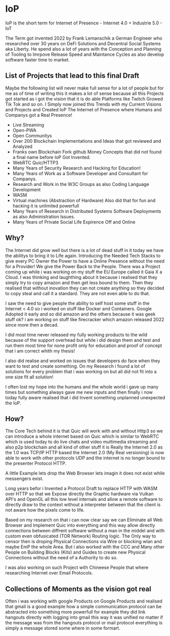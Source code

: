 # IoP
IoP is the short term for Internet of Presence - Internet 4.0 + Industrie 5.0 - IoT

The Term got invented 2022 by Frank Lemanschik a German Engineer who researched over 30 years on DeFi Solutions and Decentral Social Systems aka Liberty. He spend also a lot of years with the Conception and Planning of Tooling to Imrpove Release Speed and Maintance Cycles as also develop software faster time to market.

## List of Projects that lead to this final Draft
Maybe the following list will never make full sense for a lot of people but for me as of time of writing this it makes a lot of sense because all this Projects got started as i got the vision that it is do able Platforms like Twitch Growed Tik Tok and so on. I Simply now joined this Trends with my Current Visions and Projects
and Created IoP The Internet of Presence where Humans and Companys got a Real Presence!

- Live Streaming
- Open-PWA
- Open Communitys
- Over 200 Blockchain Implementations and Ideas that got reviewed and Analyzed
- Franks own Blockchain Fork github Money Concepts that did not found a final name before IoP Got Invented.
- WebRTC Quic/HTTP3
- Many Years of Security Research and Hacking for Education!
- Many Years of Work as a Software Developer and Consultant for Companys.
- Research and Work in the W3C Groups as also Coding Language Development
- WASM
- Virtual machines (Abstraction of Hardware) Also did that for fun and hacking it is unlimited powerfull
- Many Years of Research in Distributed Systems Software Deployments as also Administration Issues.
- Many Years of Private Social Life Expirence Off and Online

## Why?
The Internet did grow well but there is a lot of dead stuff in it today we have the abilitys to bring it to Life again. Introducing the Needed Tech Stacks to give every PC Owner the Power to have a Online Presence without the need for a Provider! We give the Power Back to the People. There was a Project coming up while i was working on my stuff the EU Europe called it Gaia X a Cloud. I was thinking and laughthing about it because i realised that they simply try to copy amazon and then get less bound to them. Then they realised that without inovation they can not create anything so they decided to copy steal and call it a standard. They are not even able to do that.

I saw the need to give people the ability to self host some stuff in the Internet < 4.0 so i worked on stuff like Docker and Containers. Google Adopted it early and so did amazon and the others because it was geek stuff ok? i am working on stuff like firecracker which amazon released 2022 since more then a decad.

I did most time never released my fully working products to the wild because of the support overhead but while i did design them and test and run them most time for none profit only for education and proof of concept that i am correct whith my thesis!

I also did realise and worked on issues that developers do face when they want to test and create something. On my Research i found a lot of solutions for every problem that i was working on but all did not fit into a one size fit all solution!

I often lost my hope into the humans and the whole world i gave up many times but something always gave me new inputs and then finally i now today fully aware realised that i did Invent something unplanned unexpected the IoP.



## How?
The Core Tech behind it is that Quic will work with and without Http3 so we can introduce a whole internet based on Quic which is similar to WebRTC which is used today to do live chats and video multimedia streaming and also p2p blockchain and all kind of other stuff it is Really the Internet 2.0 as the 1.0 was TCP/IP HTTP based the Internet 2.0 (My Real versioning) is now able to work with other protocols UDP and the internet is no longer bound to the presenter Protocol HTTP.

A little Example lets drop the Web Browser lets imagin it does not exist while messengers exist.

Long years befor i Invented a Protocol Draft to replace HTTP with WASM over HTTP so that we Expose directly the Graphic hardware via Vulkan API's and OpenGL all this low level internals and allow a remote software to directly draw to the context without a interpreter between that the client is not aware how the pixels come to life.

Based on my research on that i can now clear say we can Eliminate all Web Browser and Implement Quic into everything and this way allow directly connections between diffrent software without a man in the middel and with custom even obfusicated (TOR Network) Routing logic. The Only way to censor then is droping Physical Connections via Wire or blocking wlan and maybe EmP the whole Area. But i also worked with the CCC and Many other People on Building Blocks (Kits) and Guides to create new Physical Connections without the need of a Authority to do so.

I was also working on such Project with Chineese People that where researching Internet over Email Protocols. 

## Collections of Moments as the vision got real
Often i was working with google Products on Google Products and realised that gmail is a good example how a simple communication protocol can be abstracted into something more powerfull for example they did link hangouts directly with logging into gmail this way it was unified no matter if the message was from the hangouts protocol or mail protocol everything is simply a message stored some where in some formart. 

